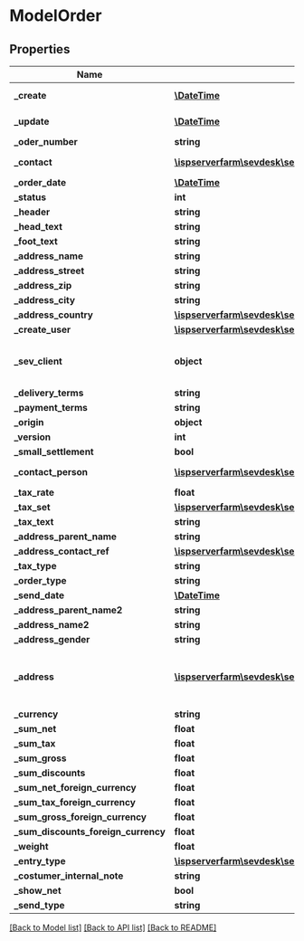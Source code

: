 # ModelOrder

## Properties
Name | Type | Description | Notes
------------ | ------------- | ------------- | -------------
**_create** | [**\DateTime**](\DateTime.md) | date the order was created | [optional] 
**_update** | [**\DateTime**](\DateTime.md) | date the order was last updated | [optional] 
**_oder_number** | **string** |  | [optional] 
**_contact** | [**\ispserverfarm\sevdesk\sevDeskModel\ModelContact**](ModelContact.md) | the Model_Contact which is linked to the order | [optional] 
**_order_date** | [**\DateTime**](\DateTime.md) |  | [optional] 
**_status** | **int** |  | [optional] 
**_header** | **string** |  | [optional] 
**_head_text** | **string** |  | [optional] 
**_foot_text** | **string** |  | [optional] 
**_address_name** | **string** |  | [optional] 
**_address_street** | **string** |  | [optional] 
**_address_zip** | **string** |  | [optional] 
**_address_city** | **string** |  | [optional] 
**_address_country** | [**\ispserverfarm\sevdesk\sevDeskModel\ModelStaticCountry**](ModelStaticCountry.md) |  | [optional] 
**_create_user** | [**\ispserverfarm\sevdesk\sevDeskModel\ModelSevUser**](ModelSevUser.md) |  | [optional] 
**_sev_client** | **object** | sevClient is the unique id every customer has and is used in nearly all operations | [optional] 
**_delivery_terms** | **string** |  | [optional] 
**_payment_terms** | **string** |  | [optional] 
**_origin** | **object** |  | [optional] 
**_version** | **int** |  | [optional] 
**_small_settlement** | **bool** |  | [optional] 
**_contact_person** | [**\ispserverfarm\sevdesk\sevDeskModel\ModelSevUser**](ModelSevUser.md) | contact person for the order which is a SevUser | [optional] 
**_tax_rate** | **float** |  | [optional] 
**_tax_set** | [**\ispserverfarm\sevdesk\sevDeskModel\ModelTaxSet**](ModelTaxSet.md) |  | [optional] 
**_tax_text** | **string** |  | [optional] 
**_address_parent_name** | **string** |  | [optional] 
**_address_contact_ref** | [**\ispserverfarm\sevdesk\sevDeskModel\ModelContactAddress**](ModelContactAddress.md) |  | [optional] 
**_tax_type** | **string** |  | [optional] 
**_order_type** | **string** |  | [optional] 
**_send_date** | [**\DateTime**](\DateTime.md) | date the order was sent | [optional] 
**_address_parent_name2** | **string** |  | [optional] 
**_address_name2** | **string** |  | [optional] 
**_address_gender** | **string** |  | [optional] 
**_address** | [**\ispserverfarm\sevdesk\sevDeskModel\ModelContactAddress**](ModelContactAddress.md) | concatenation of address attributes acquired from Model_Contact-&gt;Model_ContactAddress | [optional] 
**_currency** | **string** |  | [optional] 
**_sum_net** | **float** |  | [optional] 
**_sum_tax** | **float** |  | [optional] 
**_sum_gross** | **float** |  | [optional] 
**_sum_discounts** | **float** |  | [optional] 
**_sum_net_foreign_currency** | **float** |  | [optional] 
**_sum_tax_foreign_currency** | **float** |  | [optional] 
**_sum_gross_foreign_currency** | **float** |  | [optional] 
**_sum_discounts_foreign_currency** | **float** |  | [optional] 
**_weight** | **float** |  | [optional] 
**_entry_type** | [**\ispserverfarm\sevdesk\sevDeskModel\ModelEntryType**](ModelEntryType.md) |  | [optional] 
**_costumer_internal_note** | **string** |  | [optional] 
**_show_net** | **bool** |  | [optional] 
**_send_type** | **string** |  | [optional] 

[[Back to Model list]](../README.md#documentation-for-models) [[Back to API list]](../README.md#documentation-for-api-endpoints) [[Back to README]](../README.md)


